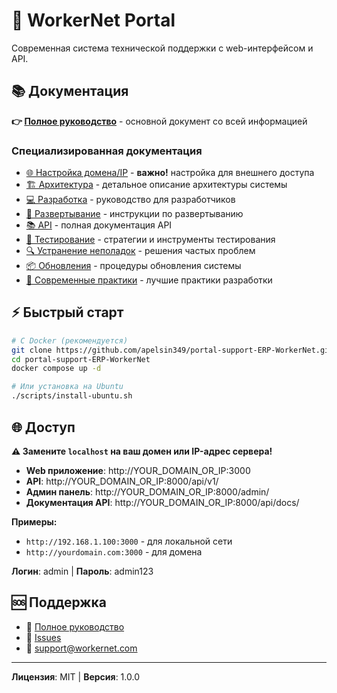 # 🚀 WorkerNet Portal

Современная система технической поддержки с web-интерфейсом и API.

## 📚 Документация

**👉 [Полное руководство](WORKERNET_PORTAL_GUIDE.md)** - основной документ со всей информацией

### Специализированная документация

- [🌐 Настройка домена/IP](DOMAIN_SETUP.md) - **важно!** настройка для внешнего доступа
- [🏗️ Архитектура](АРХИТЕКТУРА.md) - детальное описание архитектуры системы
- [💻 Разработка](РАЗРАБОТКА.md) - руководство для разработчиков
- [🔧 Развертывание](РАЗВЕРТЫВАНИЕ.md) - инструкции по развертыванию
- [📚 API](API_ДОКУМЕНТАЦИЯ.md) - полная документация API
- [🧪 Тестирование](ТЕСТИРОВАНИЕ.md) - стратегии и инструменты тестирования
- [🔍 Устранение неполадок](УСТРАНЕНИЕ_НЕПОЛАДОК.md) - решения частых проблем
- [📦 Обновления](ОБНОВЛЕНИЯ.md) - процедуры обновления системы
- [🎯 Современные практики](СОВРЕМЕННЫЕ_ПРАКТИКИ.md) - лучшие практики разработки

## ⚡ Быстрый старт

```bash
# С Docker (рекомендуется)
git clone https://github.com/apelsin349/portal-support-ERP-WorkerNet.git
cd portal-support-ERP-WorkerNet
docker compose up -d

# Или установка на Ubuntu
./scripts/install-ubuntu.sh
```

## 🌐 Доступ

**⚠️ Замените `localhost` на ваш домен или IP-адрес сервера!**

- **Web приложение**: http://YOUR_DOMAIN_OR_IP:3000
- **API**: http://YOUR_DOMAIN_OR_IP:8000/api/v1/
- **Админ панель**: http://YOUR_DOMAIN_OR_IP:8000/admin/
- **Документация API**: http://YOUR_DOMAIN_OR_IP:8000/api/docs/

**Примеры:**
- `http://192.168.1.100:3000` - для локальной сети
- `http://yourdomain.com:3000` - для домена

**Логин**: admin | **Пароль**: admin123

## 🆘 Поддержка

- 📖 [Полное руководство](WORKERNET_PORTAL_GUIDE.md)
- 🐛 [Issues](https://github.com/apelsin349/portal-support-ERP-WorkerNet/issues)
- 📧 support@workernet.com

---

**Лицензия**: MIT | **Версия**: 1.0.0
